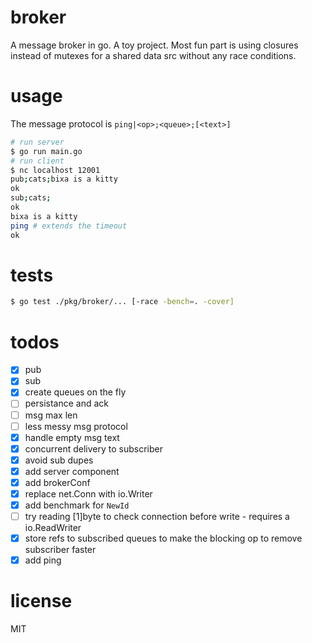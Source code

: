 # broker
A message broker in go. A toy project. Most fun part is using closures instead of mutexes for a shared data src without any race conditions.

# usage
The message protocol is `ping|<op>;<queue>;[<text>]`
```bash
# run server
$ go run main.go
# run client
$ nc localhost 12001
pub;cats;bixa is a kitty
ok
sub;cats;
ok
bixa is a kitty
ping # extends the timeout
ok
```

# tests
```bash
$ go test ./pkg/broker/... [-race -bench=. -cover]
```

# todos
- [x] pub
- [x] sub
- [x] create queues on the fly
- [ ] persistance and ack
- [ ] msg max len
- [ ] less messy msg protocol
- [x] handle empty msg text
- [x] concurrent delivery to subscriber
- [x] avoid sub dupes
- [x] add server component
- [x] add brokerConf
- [x] replace net.Conn with io.Writer
- [x] add benchmark for `NewId`
- [ ] try reading [1]byte to check connection before write - requires a io.ReadWriter
- [x] store refs to subscribed queues to make the blocking op to remove subscriber faster
- [x] add ping

# license
MIT
